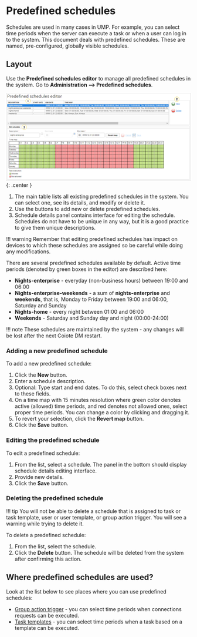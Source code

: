 
# Predefined schedules

Schedules are used in many cases in UMP. For example, you can select time periods when the server can execute a task or when a user can log in to the system. This document deals with predefined schedules. These are named, pre-configured, globally visible schedules.

## Layout

Use the **Predefined schedules editor** to manage all predefined schedules in the system. Go to **Administration —> Predefined schedules**.

![Predefined schedules](images/14.png "Predefined schedules"){: .center }

1. The main table lists all existing predefined schedules in the system. You can select one, see its details, and modify or delete it.
2. Use the buttons to add new or delete predefined schedules.
3. Schedule details panel contains interface for editing the schedule. Schedules do not have to be unique in any way, but it is a good practice to give them unique descriptions.

!!! warning
    Remember that editing predefined schedules has impact on devices to which these schedules are assigned so be careful while doing any modifications.

There are several predefined schedules available by default. Active time periods (denoted by green boxes in the editor) are described here:

   * **Nights-enterprise** - everyday (non-business hours) between 19:00 and 06:00
   * **Nights-enterprise-weekends** - a sum of **nights-enterprise** and **weekends**, that is, Monday to Friday between 19:00 and 06:00, Saturday and Sunday
   * **Nights-home** - every night between 01:00 and 06:00
   * **Weekends** -  Saturday and Sunday day and night (00:00-24:00)

!!! note
    These schedules are maintained by the system - any changes will be lost after the next Coiote DM restart.

### Adding a new predefined schedule

To add a new predefined schedule:

1. Click the **New** button.
2. Enter a schedule description.
3. Optional: Type start and end dates. To do this, select check boxes next to these fields.
4. On a time map with 15 minutes resolution where green color denotes active (allowed) time periods, and red denotes not allowed ones, select proper time periods. You can change a color by clicking and dragging it.
5. To revert your selection, click the **Revert map** button.
6. Click the **Save** button.

### Editing the predefined schedule

To edit a predefined schedule:

1. From the list, select a schedule. The panel in the bottom should display schedule details editing interface.
2. Provide new details.
3. Click the **Save** button.

### Deleting the predefined schedule

!!! tip
    You will not be able to delete a schedule that is assigned to task or task template, user or user template, or group action trigger. You will see a warning while trying to delete it.

To delete a predefined schedule:

1. From the list, select the schedule.
2. Click the **Delete** button. The schedule will be deleted from the system after confirming this action.

## Where predefined schedules are used?

Look at the list below to see places where you can use predefined schedules:

* [Group action trigger](Device_Actions/Group_Action_Trigger.html) - you can select time periods when connections requests can be executed.
* [Task templates](Task_Templates.html) - you can select time periods when a task based on a template can be executed.
